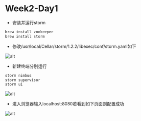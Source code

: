 # Week2-Day1

* 安装并运行storm

```bash
brew install zookeeper
brew install storm
```

* 修改/usr/local/Cellar/storm/1.2.2/libexec/conf/storm.yaml如下

![alt](https://github.com/jiahao-shen/SummerProject/blob/master/Week2/Day1/storm_yaml.png)

* 新建终端分别运行

```bash
storm nimbus
storm supervisor
storm ui
```

![alt](https://github.com/jiahao-shen/SummerProject/blob/master/Week2/Day1/iterm.png)

* 进入浏览器输入localhost:8080若看到如下页面则配置成功

![alt](https://github.com/jiahao-shen/SummerProject/blob/master/Week2/Day1/storm_ui.png)